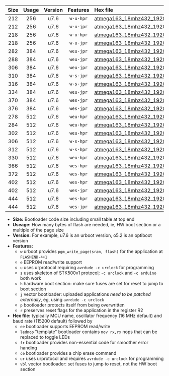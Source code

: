 |Size|Usage|Version|Features|Hex file|
|:-:|:-:|:-:|:-:|:--|
|212|256|u7.6|`w-u-hpr`|[atmega163_18mhz432_19200bps_ur.hex](https://raw.githubusercontent.com/stefanrueger/urboot/main/bootloaders/atmega163/fcpu_18mhz432/19200_bps/atmega163_18mhz432_19200bps_ur.hex)|
|212|256|u7.6|`w-u-jpr`|[atmega163_18mhz432_19200bps_ur_vbl.hex](https://raw.githubusercontent.com/stefanrueger/urboot/main/bootloaders/atmega163/fcpu_18mhz432/19200_bps/atmega163_18mhz432_19200bps_ur_vbl.hex)|
|218|256|u7.6|`w-u-hpr`|[atmega163_18mhz432_19200bps_lednop_ur.hex](https://raw.githubusercontent.com/stefanrueger/urboot/main/bootloaders/atmega163/fcpu_18mhz432/19200_bps/atmega163_18mhz432_19200bps_lednop_ur.hex)|
|218|256|u7.6|`w-u-jpr`|[atmega163_18mhz432_19200bps_lednop_ur_vbl.hex](https://raw.githubusercontent.com/stefanrueger/urboot/main/bootloaders/atmega163/fcpu_18mhz432/19200_bps/atmega163_18mhz432_19200bps_lednop_ur_vbl.hex)|
|282|384|u7.6|`weu-jpr`|[atmega163_18mhz432_19200bps_ee_ur_vbl.hex](https://raw.githubusercontent.com/stefanrueger/urboot/main/bootloaders/atmega163/fcpu_18mhz432/19200_bps/atmega163_18mhz432_19200bps_ee_ur_vbl.hex)|
|288|384|u7.6|`weu-jpr`|[atmega163_18mhz432_19200bps_ee_lednop_ur_vbl.hex](https://raw.githubusercontent.com/stefanrueger/urboot/main/bootloaders/atmega163/fcpu_18mhz432/19200_bps/atmega163_18mhz432_19200bps_ee_lednop_ur_vbl.hex)|
|306|384|u7.6|`weu-jpr`|[atmega163_18mhz432_19200bps_ee_lednop_fr_ur_vbl.hex](https://raw.githubusercontent.com/stefanrueger/urboot/main/bootloaders/atmega163/fcpu_18mhz432/19200_bps/atmega163_18mhz432_19200bps_ee_lednop_fr_ur_vbl.hex)|
|310|384|u7.6|`w-s-jpr`|[atmega163_18mhz432_19200bps_vbl.hex](https://raw.githubusercontent.com/stefanrueger/urboot/main/bootloaders/atmega163/fcpu_18mhz432/19200_bps/atmega163_18mhz432_19200bps_vbl.hex)|
|316|384|u7.6|`w-s-jpr`|[atmega163_18mhz432_19200bps_lednop_vbl.hex](https://raw.githubusercontent.com/stefanrueger/urboot/main/bootloaders/atmega163/fcpu_18mhz432/19200_bps/atmega163_18mhz432_19200bps_lednop_vbl.hex)|
|334|384|u7.6|`weu-jpr`|[atmega163_18mhz432_19200bps_ee_lednop_fr_ce_ur_vbl.hex](https://raw.githubusercontent.com/stefanrueger/urboot/main/bootloaders/atmega163/fcpu_18mhz432/19200_bps/atmega163_18mhz432_19200bps_ee_lednop_fr_ce_ur_vbl.hex)|
|370|384|u7.6|`wes-jpr`|[atmega163_18mhz432_19200bps_ee_vbl.hex](https://raw.githubusercontent.com/stefanrueger/urboot/main/bootloaders/atmega163/fcpu_18mhz432/19200_bps/atmega163_18mhz432_19200bps_ee_vbl.hex)|
|376|384|u7.6|`wes-jpr`|[atmega163_18mhz432_19200bps_ee_lednop_vbl.hex](https://raw.githubusercontent.com/stefanrueger/urboot/main/bootloaders/atmega163/fcpu_18mhz432/19200_bps/atmega163_18mhz432_19200bps_ee_lednop_vbl.hex)|
|278|512|u7.6|`weu-hpr`|[atmega163_18mhz432_19200bps_ee_ur.hex](https://raw.githubusercontent.com/stefanrueger/urboot/main/bootloaders/atmega163/fcpu_18mhz432/19200_bps/atmega163_18mhz432_19200bps_ee_ur.hex)|
|284|512|u7.6|`weu-hpr`|[atmega163_18mhz432_19200bps_ee_lednop_ur.hex](https://raw.githubusercontent.com/stefanrueger/urboot/main/bootloaders/atmega163/fcpu_18mhz432/19200_bps/atmega163_18mhz432_19200bps_ee_lednop_ur.hex)|
|302|512|u7.6|`weu-hpr`|[atmega163_18mhz432_19200bps_ee_lednop_fr_ur.hex](https://raw.githubusercontent.com/stefanrueger/urboot/main/bootloaders/atmega163/fcpu_18mhz432/19200_bps/atmega163_18mhz432_19200bps_ee_lednop_fr_ur.hex)|
|306|512|u7.6|`w-s-hpr`|[atmega163_18mhz432_19200bps.hex](https://raw.githubusercontent.com/stefanrueger/urboot/main/bootloaders/atmega163/fcpu_18mhz432/19200_bps/atmega163_18mhz432_19200bps.hex)|
|312|512|u7.6|`w-s-hpr`|[atmega163_18mhz432_19200bps_lednop.hex](https://raw.githubusercontent.com/stefanrueger/urboot/main/bootloaders/atmega163/fcpu_18mhz432/19200_bps/atmega163_18mhz432_19200bps_lednop.hex)|
|330|512|u7.6|`weu-hpr`|[atmega163_18mhz432_19200bps_ee_lednop_fr_ce_ur.hex](https://raw.githubusercontent.com/stefanrueger/urboot/main/bootloaders/atmega163/fcpu_18mhz432/19200_bps/atmega163_18mhz432_19200bps_ee_lednop_fr_ce_ur.hex)|
|366|512|u7.6|`wes-hpr`|[atmega163_18mhz432_19200bps_ee.hex](https://raw.githubusercontent.com/stefanrueger/urboot/main/bootloaders/atmega163/fcpu_18mhz432/19200_bps/atmega163_18mhz432_19200bps_ee.hex)|
|372|512|u7.6|`wes-hpr`|[atmega163_18mhz432_19200bps_ee_lednop.hex](https://raw.githubusercontent.com/stefanrueger/urboot/main/bootloaders/atmega163/fcpu_18mhz432/19200_bps/atmega163_18mhz432_19200bps_ee_lednop.hex)|
|402|512|u7.6|`wes-hpr`|[atmega163_18mhz432_19200bps_ee_lednop_fr.hex](https://raw.githubusercontent.com/stefanrueger/urboot/main/bootloaders/atmega163/fcpu_18mhz432/19200_bps/atmega163_18mhz432_19200bps_ee_lednop_fr.hex)|
|402|512|u7.6|`wes-jpr`|[atmega163_18mhz432_19200bps_ee_lednop_fr_vbl.hex](https://raw.githubusercontent.com/stefanrueger/urboot/main/bootloaders/atmega163/fcpu_18mhz432/19200_bps/atmega163_18mhz432_19200bps_ee_lednop_fr_vbl.hex)|
|444|512|u7.6|`wes-hpr`|[atmega163_18mhz432_19200bps_ee_lednop_fr_ce.hex](https://raw.githubusercontent.com/stefanrueger/urboot/main/bootloaders/atmega163/fcpu_18mhz432/19200_bps/atmega163_18mhz432_19200bps_ee_lednop_fr_ce.hex)|
|444|512|u7.6|`wes-jpr`|[atmega163_18mhz432_19200bps_ee_lednop_fr_ce_vbl.hex](https://raw.githubusercontent.com/stefanrueger/urboot/main/bootloaders/atmega163/fcpu_18mhz432/19200_bps/atmega163_18mhz432_19200bps_ee_lednop_fr_ce_vbl.hex)|

- **Size:** Bootloader code size including small table at top end
- **Useage:** How many bytes of flash are needed, ie, HW boot section or a multiple of the page size
- **Version:** For example, u7.6 is an urboot version, o5.2 is an optiboot version
- **Features:**
  + `w` urboot provides `pgm_write_page(sram, flash)` for the application at `FLASHEND-4+1`
  + `e` EEPROM read/write support
  + `u` uses urprotocol requiring `avrdude -c urclock` for programming
  + `s` uses skeleton of STK500v1 protocol; `-c urclock` and `-c arduino` both work
  + `h` hardware boot section: make sure fuses are set for reset to jump to boot section
  + `j` vector bootloader: uploaded applications *need to be patched externally*, eg, using `avrdude -c urclock`
  + `p` bootloader protects itself from being overwritten
  + `r` preserves reset flags for the application in the register R2
- **Hex file:** typically MCU name, oscillator frequency (16 MHz default) and baud rate (115200 default) followed by
  + `ee` bootloader supports EEPROM read/write
  + `lednop` "template" bootloader contains `mov rx,rx` nops that can be replaced to toggle LEDs
  + `fr` bootloader provides non-essential code for smoother error handing
  + `ce` bootloader provides a chip erase command
  + `ur` uses urprotocol and requires `avrdude -c urclock` for programming
  + `vbl` vector bootloader: set fuses to jump to reset, not the HW boot section
